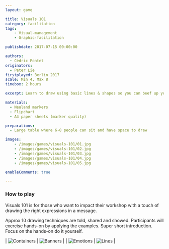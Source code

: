 ```yaml
---
layout: game

title: Visuals 101
category: facilitation
tags:
    - Visual-management
    - Graphic-facilitation

publishdate: 2017-07-15 00:00:00

authors: 
  - Cédric Pontet
originators: 
  - Peter Lie
firstplayed: Berlin 2017
scale: Min 4, Max 8
timebox: 2 hours

excerpt: Learn to draw using basic lines & shapes so you can beef up your presentations on flipchart

materials:
  - Neuland markers
  - Flipchart 
  - A4 paper sheets (marker quality)

preparations:
  - Large table where 6-8 people can sit and have space to draw

images:
    - /images/games/visuals-101/01.jpg
    - /images/games/visuals-101/02.jpg
    - /images/games/visuals-101/03.jpg
    - /images/games/visuals-101/04.jpg
    - /images/games/visuals-101/05.jpg

enableComments: true

---
```


### How to play

Visuals 101 is for those who want to impact their workshop with a touch of drawing the right expressions in a message. 

Approx 10 drawing techniques are told, shared and showed. Participants will exercise hands-on by applying the examples.
Super short introduction. Focus on the hands-on do it yourself.

| ![Containers](/images/games/visuals-101/06.jpg "Containers") | ![Banners](/images/games/visuals-101/07.jpg "Banners") |
| ![Emotions](/images/games/visuals-101/08.jpg "Emotions") | ![Lines](/images/games/visuals-101/09.jpg "Lines") |

